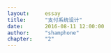 ```yaml
---
layout:     essay
title:      "支付系统设计"
date:       2016-08-11 12:00:00
author:     "shamphone"
chapter:	"2"
---
```

